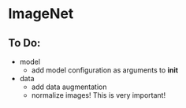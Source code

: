# ImageNet

## To Do:
- model
    - add model configuration as arguments to __init__
- data
    - add data augmentation
    - normalize images! This is very important!